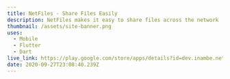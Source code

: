 ```yaml
---
title: NetFiles - Share Files Easily
description: NetFiles makes it easy to share files across the network
thumbnail: /assets/site-banner.png
uses:
  - Mobile
  - Flutter
  - Dart
live_link: https://play.google.com/store/apps/details?id=dev.inambe.netfiles
date: 2020-09-27T23:08:40.239Z
---
```


